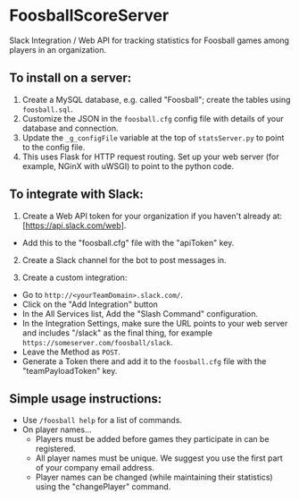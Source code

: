 # FoosballScoreServer
Slack Integration / Web API for tracking statistics for Foosball games among players in an organization.


## To install on a server: 
1.  Create a MySQL database, e.g. called "Foosball"; create the tables using `foosball.sql`.
2.  Customize the JSON in the `foosball.cfg` config file with details of your database and connection.
3.  Update the `_g_configFile` variable at the top of `statsServer.py` to point to the config file.
4.  This uses Flask for HTTP request routing.  Set up your web server (for example, NGinX with uWSGI) to point to the python code.


## To integrate with Slack:

1.  Create a Web API token for your organization if you haven't already at:  [https://api.slack.com/web].
  - Add this to the "foosball.cfg" file with the "apiToken" key.

2. Create a Slack channel for the bot to post messages in.

3.  Create a custom integration:
  - Go to `http://<yourTeamDomain>.slack.com/`.
  - Click on the "Add Integration" button 
  - In the All Services list, Add the "Slash Command" configuration.
  - In the Integration Settings, make sure the URL points to your web server and includes "/slack" as the final thing, for example `https://someserver.com/foosball/slack`.
  - Leave the Method as `POST`.
  - Generate a Token there and add it to the `foosball.cfg` file with the "teamPayloadToken" key.


## Simple usage instructions:

* Use `/foosball help` for a list of commands.
* On player names...
   - Players must be added before games they participate in can be registered.
   - All player names must be unique.  We suggest you use the first part of your company email address.
   - Player names can be changed (while maintaining their statistics) using the "changePlayer" command.
